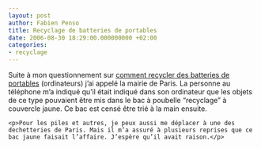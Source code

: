 ```yaml
---
layout: post
author: Fabien Penso
title: Recyclage de batteries de portables
date: 2006-08-30 18:29:00.000000000 +02:00
categories:
- recyclage
---
```

<p>Suite à mon questionnement sur <a href="http://blog.penso.info/articles/2006/08/13/recyclage-de-batteries-de-portable-ou-de-piles-dans-vos-r%C3%AAves">comment recycler des batteries de portables</a> (ordinateurs) j’ai appelé la mairie de Paris. La personne au téléphone m’a indiqué qu’il était indiqué dans son ordinateur que les objets de ce type pouvaient être mis dans le bac à poubelle “recyclage” à couvercle jaune. Ce bac est censé être trié à la main ensuite.</p>


	<p>Pour les piles et autres, je peux aussi me déplacer à une des dechetteries de Paris. Mais il m’a assuré à plusieurs reprises que ce bac jaune faisait l’affaire. J’espère qu’il avait raison.</p>

